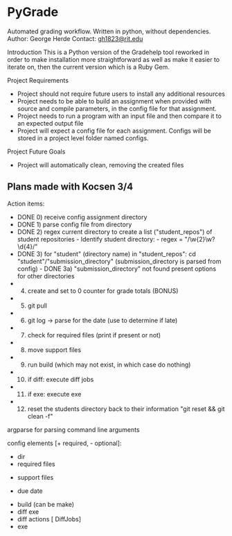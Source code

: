 # PyGrade
Automated grading workflow.  Written in python, without dependencies.
Author: George Herde
Contact: gh1823@rit.edu

Introduction
This is a Python version of the Gradehelp tool reworked in order to make installation more straightforward as well as make it easier to iterate on, then the current version which is a Ruby Gem.

Project Requirements
- Project should not require future users to install any additional resources
- Project needs to be able to build an assignment when provided with source and compile parameters, in the config file for that assignment.
- Project needs to run a program with an input file and then compare it to an expected output file
- Project will expect a config file for each assignment.  Configs will be stored in a project level folder named configs.

Project Future Goals
- Project will automatically clean, removing the created files


## Plans made with Kocsen 3/4

Action items:
- DONE 0) receive config assignment directory
- DONE 1) parse config file from directory
- DONE 2) regex current directory to create a list ("student_repos") of student repositories
        - Identify student directory:
        - regex = "/\w{2}\w?\d{4}/"
- DONE 3) for "student" (directory name) in "student_repos": cd "student"/"submission_directory" (submission_directory is parsed from config)
        - DONE 3a) "submission_directory" not found present options for other directories
- 4) create and set to 0 counter for grade totals (BONUS)
- 5) git pull
- 6) git log -> parse for the date (use to determine if late)
- 7) check for required files (print if present or not)
- 8) move support files
- 9) run build (which may not exist, in which case do nothing)
- 10) if diff: execute diff jobs
- 11) if exe: execute exe
- 12) reset the students directory back to their information "git reset && git clean -f"


argparse for parsing command line arguments

config elements [+ required, - optional]:
+ dir
+ required files
- support files
+ due date
- build (can be make)
- diff exe
- diff actions [ DiffJobs]
- exe

